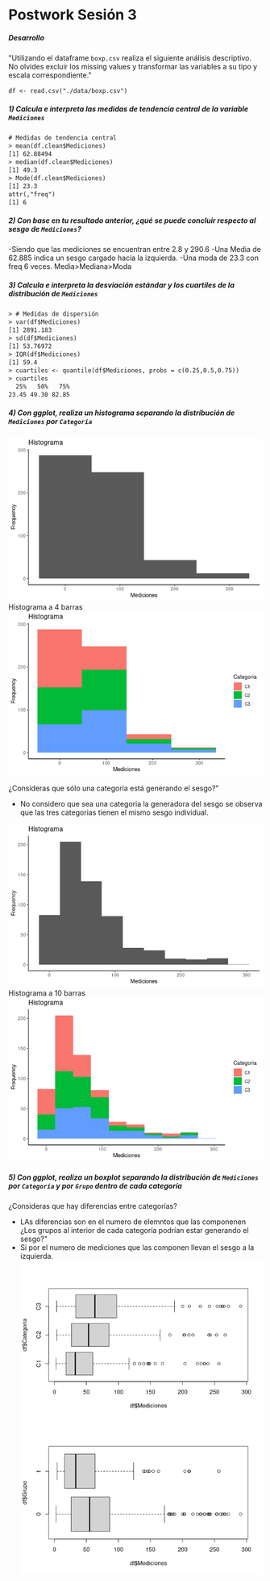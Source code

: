 # Postwork Sesión 3

##### Desarrollo

"Utilizando el dataframe `boxp.csv` realiza el siguiente análisis descriptivo. No olvides excluir los missing values y transformar las variables a su
tipo y escala correspondiente."

```
df <- read.csv("./data/boxp.csv")
```

##### 1) Calcula e interpreta las medidas de tendencia central de la variable `Mediciones`

```
# Medidas de tendencia central
> mean(df.clean$Mediciones)
[1] 62.88494
> median(df.clean$Mediciones)
[1] 49.3
> Mode(df.clean$Mediciones)
[1] 23.3
attr(,"freq")
[1] 6
```

##### 2) Con base en tu resultado anterior, ¿qué se puede concluir respecto al sesgo de `Mediciones`?

-Siendo que las mediciones se encuentran entre 2.8 y 290.6
-Una Media de 62.885 indica un sesgo cargado hacia la izquierda.
-Una moda de 23.3 con freq 6 veces.
Media>Mediana>Moda

##### 3) Calcula e interpreta la desviación estándar y los cuartiles de la distribución de `Mediciones`

```
> # Medidas de dispersión
> var(df$Mediciones)
[1] 2891.183
> sd(df$Mediciones)
[1] 53.76972
> IQR(df$Mediciones)
[1] 59.4
> cuartiles <- quantile(df$Mediciones, probs = c(0.25,0.5,0.75))
> cuartiles
  25%   50%   75% 
23.45 49.30 82.85 
```

##### 4) Con ggplot, realiza un histograma separando la distribución de `Mediciones` por `Categoría`

![ggplot histograma de mediciones monocolor](./assets/Rplot1.png)
Histograma a 4 barras
![ggplot histograma de mediciones a 4 barras](./assets/Rplot2.png)

¿Consideras que sólo una categoría está generando el sesgo?"

- No considero que sea una categoria la generadora del sesgo se observa que las tres categorias tienen el mismo sesgo individual.

![ggplot histograma de mediciones a 10 barras monocolor](./assets/Rplot3.png)
Histograma a 10 barras
![ggplot histograma de mediciones a 10 barras a color](./assets/Rplot4.png)

##### 5) Con ggplot, realiza un boxplot separando la distribución de `Mediciones` por `Categoría` y por `Grupo` dentro de cada categoría

 ¿Consideras que hay diferencias entre categorías?

- LAs diferencias son en el numero de elemntos que las componenen
 ¿Los grupos al interior de cada categoría
podrían estar generando el sesgo?"
- Si por el numero de mediciones que las componen llevan el sesgo a la izquierda.
![Boxplot con categorias](./assets/BoxPlot1.png)
![Boxplot con grupos](./assets/BoxPlot2.png)
